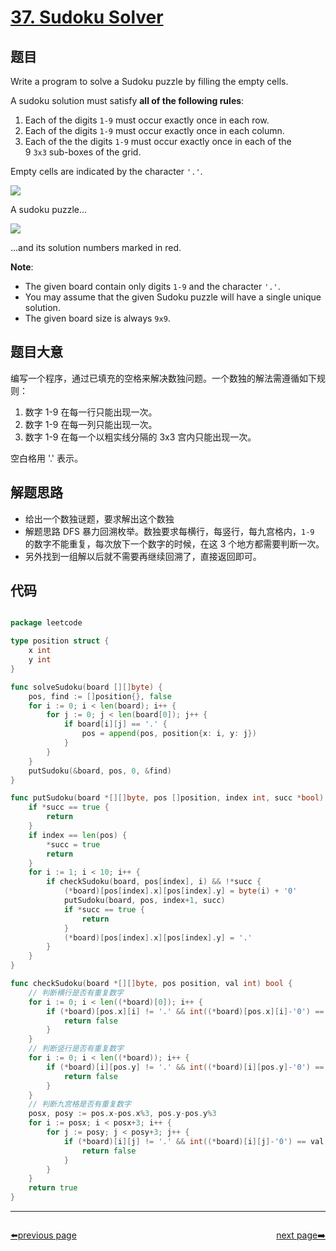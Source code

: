 # [37. Sudoku Solver](https://leetcode.com/problems/sudoku-solver/)



## 题目

Write a program to solve a Sudoku puzzle by filling the empty cells.

A sudoku solution must satisfy **all of the following rules**:

1. Each of the digits `1-9` must occur exactly once in each row.
2. Each of the digits `1-9` must occur exactly once in each column.
3. Each of the the digits `1-9` must occur exactly once in each of the 9 `3x3` sub-boxes of the grid.

Empty cells are indicated by the character `'.'`.

![](https://upload.wikimedia.org/wikipedia/commons/thumb/f/ff/Sudoku-by-L2G-20050714.svg/250px-Sudoku-by-L2G-20050714.svg.png)

A sudoku puzzle...

![](https://upload.wikimedia.org/wikipedia/commons/thumb/3/31/Sudoku-by-L2G-20050714_solution.svg/250px-Sudoku-by-L2G-20050714_solution.svg.png)

...and its solution numbers marked in red.

**Note**:

- The given board contain only digits `1-9` and the character `'.'`.
- You may assume that the given Sudoku puzzle will have a single unique solution.
- The given board size is always `9x9`.

## 题目大意


编写一个程序，通过已填充的空格来解决数独问题。一个数独的解法需遵循如下规则：

1. 数字 1-9 在每一行只能出现一次。
2. 数字 1-9 在每一列只能出现一次。
3. 数字 1-9 在每一个以粗实线分隔的 3x3 宫内只能出现一次。

空白格用 '.' 表示。


## 解题思路

- 给出一个数独谜题，要求解出这个数独
- 解题思路 DFS 暴力回溯枚举。数独要求每横行，每竖行，每九宫格内，`1-9` 的数字不能重复，每次放下一个数字的时候，在这 3 个地方都需要判断一次。
- 另外找到一组解以后就不需要再继续回溯了，直接返回即可。

## 代码

```go

package leetcode

type position struct {
	x int
	y int
}

func solveSudoku(board [][]byte) {
	pos, find := []position{}, false
	for i := 0; i < len(board); i++ {
		for j := 0; j < len(board[0]); j++ {
			if board[i][j] == '.' {
				pos = append(pos, position{x: i, y: j})
			}
		}
	}
	putSudoku(&board, pos, 0, &find)
}

func putSudoku(board *[][]byte, pos []position, index int, succ *bool) {
	if *succ == true {
		return
	}
	if index == len(pos) {
		*succ = true
		return
	}
	for i := 1; i < 10; i++ {
		if checkSudoku(board, pos[index], i) && !*succ {
			(*board)[pos[index].x][pos[index].y] = byte(i) + '0'
			putSudoku(board, pos, index+1, succ)
			if *succ == true {
				return
			}
			(*board)[pos[index].x][pos[index].y] = '.'
		}
	}
}

func checkSudoku(board *[][]byte, pos position, val int) bool {
	// 判断横行是否有重复数字
	for i := 0; i < len((*board)[0]); i++ {
		if (*board)[pos.x][i] != '.' && int((*board)[pos.x][i]-'0') == val {
			return false
		}
	}
	// 判断竖行是否有重复数字
	for i := 0; i < len((*board)); i++ {
		if (*board)[i][pos.y] != '.' && int((*board)[i][pos.y]-'0') == val {
			return false
		}
	}
	// 判断九宫格是否有重复数字
	posx, posy := pos.x-pos.x%3, pos.y-pos.y%3
	for i := posx; i < posx+3; i++ {
		for j := posy; j < posy+3; j++ {
			if (*board)[i][j] != '.' && int((*board)[i][j]-'0') == val {
				return false
			}
		}
	}
	return true
}


```



----------------------------------------------
<div style="display: flex;justify-content: space-between;align-items: center;">
<p><a href="https://books.halfrost.com/leetcode/ChapterFour/0001~0099/0036.Valid-Sudoku/">⬅️previous page</a></p>
<p><a href="https://books.halfrost.com/leetcode/ChapterFour/0001~0099/0039.Combination-Sum/">next page➡️</a></p>
</div>
